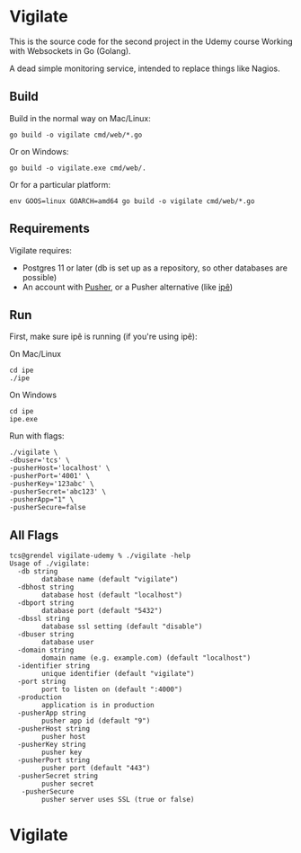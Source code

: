 
# Vigilate

This is the source code for the second project in the Udemy course Working with Websockets in Go (Golang).

A dead simple monitoring service, intended to replace things like Nagios.

## Build

Build in the normal way on Mac/Linux:

~~~
go build -o vigilate cmd/web/*.go
~~~

Or on Windows:

~~~
go build -o vigilate.exe cmd/web/.
~~~

Or for a particular platform:

~~~
env GOOS=linux GOARCH=amd64 go build -o vigilate cmd/web/*.go
~~~

## Requirements

Vigilate requires:
- Postgres 11 or later (db is set up as a repository, so other databases are possible)
- An account with [Pusher](https://pusher.com/), or a Pusher alternative 
(like [ipê](https://github.com/dimiro1/ipe))

## Run

First, make sure ipê is running (if you're using ipê):

On Mac/Linux
~~~
cd ipe
./ipe 
~~~

On Windows
~~~
cd ipe
ipe.exe
~~~

Run with flags:

~~~
./vigilate \
-dbuser='tcs' \
-pusherHost='localhost' \
-pusherPort='4001' \
-pusherKey='123abc' \
-pusherSecret='abc123' \
-pusherApp="1" \
-pusherSecure=false
~~~~

## All Flags

~~~~
tcs@grendel vigilate-udemy % ./vigilate -help
Usage of ./vigilate:
  -db string
        database name (default "vigilate")
  -dbhost string
        database host (default "localhost")
  -dbport string
        database port (default "5432")
  -dbssl string
        database ssl setting (default "disable")
  -dbuser string
        database user
  -domain string
        domain name (e.g. example.com) (default "localhost")
  -identifier string
        unique identifier (default "vigilate")
  -port string
        port to listen on (default ":4000")
  -production
        application is in production
  -pusherApp string
        pusher app id (default "9")
  -pusherHost string
        pusher host
  -pusherKey string
        pusher key
  -pusherPort string
        pusher port (default "443")
  -pusherSecret string
        pusher secret
   -pusherSecure
        pusher server uses SSL (true or false)
~~~~

# Vigilate
